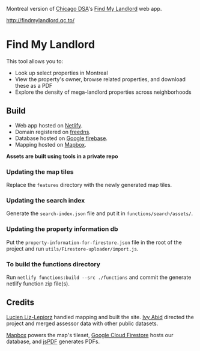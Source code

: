 Montreal version of [Chicago DSA](https://github.com/ChicagoDSA)'s [Find My Landlord](https://github.com/ChicagoDSA/find-my-landlord) web app.

http://findmylandlord.qc.to/

# Find My Landlord
This tool allows you to:
- Look up select properties in Montreal
- View the property's owner, browse related properties, and download these as a PDF
- Explore the density of mega-landlord properties across neighborhoods

## Build
- Web app hosted on [Netlify](https://www.netlify.com/).
- Domain registered on [freedns](https://freedns.afraid.org/subdomain/).
- Database hosted on [Google firebase](https://firebase.google.com/).
- Mapping hosted on [Mapbox](https://www.mapbox.com/).

**Assets are built using tools in a private repo**

### Updating the map tiles
Replace the `features` directory with the newly generated map tiles. 

### Updating the search index
Generate the `search-index.json` file and put it in `functions/search/assets/`.

### Updating the property information db
Put the `property-information-for-firestore.json` file in the root of the project and run `utils/Firestore-uploader/import.js`.

### To build the functions directory
Run `netlify functions:build --src ./functions` and commit the generate netlify function zip file(s).


## Credits
[Lucien Liz-Lepiorz](https://github.com/lucienlizlepiorz) handled mapping and built the site. [Ivy Abid](https://github.com/ivyabid) directed the project and merged assessor data with other public datasets.

[Mapbox](https://www.mapbox.com/) powers the map's tileset, [Google Cloud Firestore](https://firebase.google.com/docs/firestore) hosts our database, and [jsPDF](https://github.com/MrRio/jsPDF) generates PDFs.
